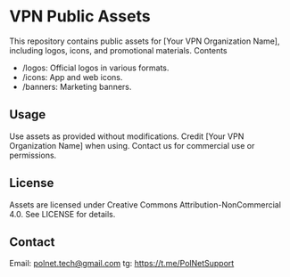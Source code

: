 # VPN Public Assets
This repository contains public assets for [Your VPN Organization Name], including logos, icons, and promotional materials.
Contents

- /logos: Official logos in various formats.
- /icons: App and web icons.
- /banners: Marketing banners.

## Usage

Use assets as provided without modifications.
Credit [Your VPN Organization Name] when using.
Contact us for commercial use or permissions.

## License
Assets are licensed under Creative Commons Attribution-NonCommercial 4.0. See LICENSE for details.
## Contact
Email: polnet.tech@gmail.com
tg: https://t.me/PolNetSupport
